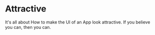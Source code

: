 # Attractive
It's all about How to make the UI of an App look attractive.
If you believe you can, then you can.


